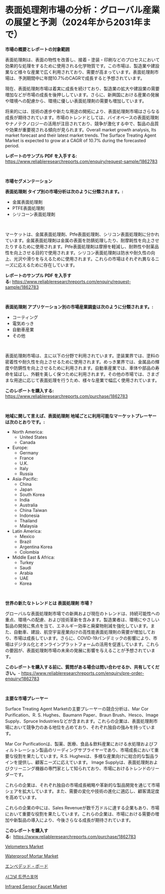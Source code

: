 <p><h1>表面処理剤市場の分析：グローバル産業の展望と予測（2024年から2031年まで）</h1></p><p><strong>市場の概要とレポートの対象範囲</strong></p>
<p><p>表面処理剤は、表面の物性を改善し、接着・塗装・印刷などのプロセスにおいて効果的な処理をするために使用される化学物質です。この市場は、製造業や建設業など様々な産業で広く利用されており、需要が高まっています。表面処理剤市場は、予測期間中に年間10.7%のCAGRで成長すると予想されています。</p><p>現在、表面処理剤市場は着実に成長を続けており、製造業の拡大や建設業の需要増加などが市場の成長を後押ししています。さらに、新興国における産業の発展や環境への配慮から、環境に優しい表面処理剤の需要も増加しています。</p><p>将来的には、技術の進歩や新たな用途の開拓により、表面処理剤市場はさらなる成長が期待されています。市場のトレンドとしては、バイオベースの表面処理剤やナノテクノロジーの活用が注目されており、競争が激化する中で、製品の品質や効果が重要視される傾向が見られます。Overall market growth analysis, Its market forecast and their latest market trends. The Surface Treating Agent Market is expected to grow at a CAGR of 10.7% during the forecasted period.</p></p>
<p><strong>レポートのサンプル PDF を入手する:</strong> <a href="https://www.reliableresearchreports.com/enquiry/request-sample/1862783">https://www.reliableresearchreports.com/enquiry/request-sample/1862783</a></p>
<p>&nbsp;</p>
<p><strong>市場セグメンテーション</strong></p>
<p><strong>表面処理剤 タイプ別の市場分析は次のように分類されます。:</strong></p>
<p><ul><li>金属表面処理剤</li><li>PTFE表面処理剤</li><li>シリコーン表面処理剤</li></ul></p>
<p>&nbsp;</p>
<p><p>マーケットは、金属表面処理剤、Ptfe表面処理剤、シリコン表面処理剤に分かれています。金属表面処理剤は金属の表面を防錆処理したり、耐摩耗性を向上させたりするために使用されます。Ptfe表面処理剤は摩擦を軽減し、耐熱性や耐薬品性を向上させる目的で使用されます。シリコン表面処理剤は防水や耐久性の向上、光沢や滑りを与えるために使用されます。これらの市場はそれぞれ異なるニーズに応えるために存在しています。</p></p>
<p><strong>レポートのサンプル PDF を入手する:</strong>&nbsp;<a href="https://www.reliableresearchreports.com/enquiry/request-sample/1862783">https://www.reliableresearchreports.com/enquiry/request-sample/1862783</a></p>
<p>&nbsp;</p>
<p><strong> 表面処理剤 アプリケーション別の市場産業調査は次のように分類されます。:</strong></p>
<p><ul><li>コーティング</li><li>電気めっき</li><li>自動車産業</li><li>その他</li></ul></p>
<p>&nbsp;</p>
<p><p>表面処理剤市場は、主に以下の分野で利用されています。塗装業界では、塗料の密着性や耐久性を向上させるために使用されます。めっき業界では、金属品の輝度や防錆性を向上させるために利用されます。自動車産業では、車体や部品の寿命を延ばし、外観を美しく保つために利用されます。その他の市場では、さまざまな用途に応じて表面処理を行うため、様々な産業で幅広く使用されています。</p></p>
<p><strong>このレポートを購入する:</strong>&nbsp; <a href="https://www.reliableresearchreports.com/purchase/1862783">https://www.reliableresearchreports.com/purchase/1862783</a></p>
<p>&nbsp;</p>
<p><strong>地域に関して言えば、表面処理剤 地域ごとに利用可能なマーケットプレーヤーは次のとおりです。:</strong></p>
<p><ul>
    <li>
        North America:
        <ul>
            <li>United States</li>
            <li>Canada</li>
        </ul>
    </li>
    <li>
        Europe:
        <ul>
            <li>Germany</li>
            <li>France</li>
            <li>U.K.</li>
            <li>Italy</li>
            <li>Russia</li>
        </ul>
    </li>
    <li>
        Asia-Pacific:
        <ul>
            <li>China</li>
            <li>Japan</li>
            <li>South Korea</li>
            <li>India</li>
            <li>Australia</li>
            <li>China Taiwan</li>
            <li>Indonesia</li>
            <li>Thailand</li>
            <li>Malaysia</li>
        </ul>
    </li>
    <li>
        Latin America:
        <ul>
            <li>Mexico</li>
            <li>Brazil</li>
            <li>Argentina Korea</li>
            <li>Colombia</li>
        </ul>
    </li>
    <li>
        Middle East & Africa:
        <ul>
            <li>Turkey</li>
            <li>Saudi</li>
            <li>Arabia</li>
            <li>UAE</li>
            <li>Korea</li>
        </ul>
    </li>
    </ul></p>
<p>&nbsp;</p>
<p><strong>世界の新たなトレンドとは 表面処理剤 市場？</strong></p>
<p><p>グローバルな表面処理剤市場での新興および現在のトレンドは、持続可能性への重点、環境への配慮、および技術革新を含みます。製造業者は、環境にやさしい製品の開発に焦点を当て、エネルギー効率と廃棄物削減を強化しています。また、自動車、建設、航空宇宙産業向けの高性能表面処理剤の需要が増加しており、市場は成長しています。さらに、COVID-19パンデミックの影響により、市場はデジタル化とオンラインプラットフォームの活用を促進しています。これらの要因が、表面処理剤市場の未来の発展に影響を与えることが予想されています。</p></p>
<p><strong>このレポートを購入する前に、質問がある場合は問い合わせるか、共有してください。</strong>- <a href="https://www.reliableresearchreports.com/enquiry/pre-order-enquiry/1862783">https://www.reliableresearchreports.com/enquiry/pre-order-enquiry/1862783</a></p>
<p>&nbsp;</p>
<p><strong>主要な市場プレーヤー</strong></p>
<p><p>Surface Treating Agent Marketの主要プレーヤーの競合分析は、Mar Cor Purification、R. S. Hughes、Baumann Paper、Braun Brush、Hesco、Image Supply、Spruce Industriesなどが含まれます。これらの企業は、表面処理剤市場において競争力のある地位を占めており、それぞれ独自の強みを持っています。</p><p>Mar Cor Purificationは、製薬、医療、食品＆飲料産業における水処理およびフィルトレーション製品のリーディングサプライヤーであり、市場成長において重要な役割を果たしています。R.S. Hughesは、多様な産業向けに総合的な製品ラインを提供し、顧客ニーズに応えています。 Image Supplyは、表面処理剤およびクリーニング機器の専門家として知られており、市場におけるトレンドのリーダーです。</p><p>これらの企業は、それぞれ独自の市場成長戦略や革新的な製品開発を通じて市場シェアを拡大しています。また、需要の変化や技術の進化に適応し、顧客満足度を高めています。</p><p>これらの企業の中には、Sales Revenueが数千万ドルに達する企業もあり、市場において重要な役割を果たしています。これらの企業は、市場における需要の増加や新製品の導入により、今後さらなる成長が期待されています。</p></p>
<p><strong>このレポートを購入する:</strong>&nbsp;&nbsp;<a href="https://www.reliableresearchreports.com/purchase/1862783">https://www.reliableresearchreports.com/purchase/1862783</a></p>
<p><p><a href="https://github.com/johnbach50/Market-Research-Report-List-2/blob/main/velometers-market.md">Velometers Market</a></p><p><a href="https://issuu.com/reportprime-2/docs/waterproof-mortar-market-size-2030.pptx">Waterproof Mortar Market</a></p><p><a href="https://github.com/ppmazlotr77499/Market-Research-Report-List-1/blob/main/8145941192071.md">エンベデッド・ボード</a></p><p><a href="https://github.com/vsap75a286l/Market-Research-Report-List-1/blob/main/7127417191887.md">시그널 트랜스포머</a></p><p><a href="https://issuu.com/reportprime-2/docs/infrared-sensor-faucet-market-size-2030.pptx">Infrared Sensor Faucet Market</a></p></p>